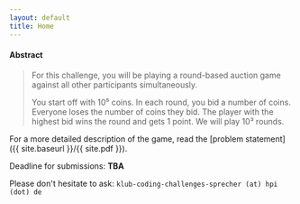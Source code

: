 ```yaml
---
layout: default
title: Home
---
```


#### Abstract

> For this challenge, you will be playing a round-based auction game against all
other participants simultaneously.
>
> You start off with 10⁵ coins. In each round, you bid a number of coins. Everyone loses the number of coins they bid.
The player with the highest bid wins the round and gets 1 point.
We will play 10³ rounds.

For a more detailed description of the game, read the [problem statement]({{ site.baseurl }}/{{ site.pdf }}).

Deadline for submissions: **TBA**

Please don't hesitate to ask: `klub-coding-challenges-sprecher (at) hpi (dot) de`

